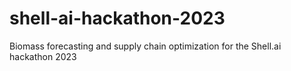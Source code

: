 # shell-ai-hackathon-2023
Biomass forecasting and supply chain optimization for the Shell.ai hackathon 2023
